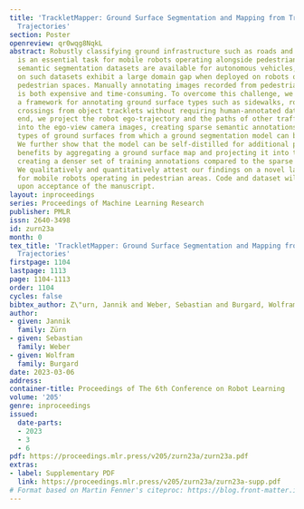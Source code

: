 ```yaml
---
title: 'TrackletMapper: Ground Surface Segmentation and Mapping from Traffic Participant
  Trajectories'
section: Poster
openreview: qr0wqg8NqkL
abstract: Robustly classifying ground infrastructure such as roads and street crossings
  is an essential task for mobile robots operating alongside pedestrians. While many
  semantic segmentation datasets are available for autonomous vehicles, models trained
  on such datasets exhibit a large domain gap when deployed on robots operating in
  pedestrian spaces. Manually annotating images recorded from pedestrian viewpoints
  is both expensive and time-consuming. To overcome this challenge, we propose \textit{TrackletMapper},
  a framework for annotating ground surface types such as sidewalks, roads, and street
  crossings from object tracklets without requiring human-annotated data. To this
  end, we project the robot ego-trajectory and the paths of other traffic participants
  into the ego-view camera images, creating sparse semantic annotations for multiple
  types of ground surfaces from which a ground segmentation model can be trained.
  We further show that the model can be self-distilled for additional performance
  benefits by aggregating a ground surface map and projecting it into the camera images,
  creating a denser set of training annotations compared to the sparse tracklet annotations.
  We qualitatively and quantitatively attest our findings on a novel large-scale dataset
  for mobile robots operating in pedestrian areas. Code and dataset will be made available
  upon acceptance of the manuscript.
layout: inproceedings
series: Proceedings of Machine Learning Research
publisher: PMLR
issn: 2640-3498
id: zurn23a
month: 0
tex_title: 'TrackletMapper: Ground Surface Segmentation and Mapping from Traffic Participant
  Trajectories'
firstpage: 1104
lastpage: 1113
page: 1104-1113
order: 1104
cycles: false
bibtex_author: Z\"urn, Jannik and Weber, Sebastian and Burgard, Wolfram
author:
- given: Jannik
  family: Zürn
- given: Sebastian
  family: Weber
- given: Wolfram
  family: Burgard
date: 2023-03-06
address:
container-title: Proceedings of The 6th Conference on Robot Learning
volume: '205'
genre: inproceedings
issued:
  date-parts:
  - 2023
  - 3
  - 6
pdf: https://proceedings.mlr.press/v205/zurn23a/zurn23a.pdf
extras:
- label: Supplementary PDF
  link: https://proceedings.mlr.press/v205/zurn23a/zurn23a-supp.pdf
# Format based on Martin Fenner's citeproc: https://blog.front-matter.io/posts/citeproc-yaml-for-bibliographies/
---
```


